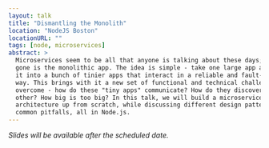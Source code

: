 ```yaml
---
layout: talk
title: "Dismantling the Monolith"
location: "NodeJS Boston"
locationURL: ""
tags: [node, microservices]
abstract: >
  Microservices seem to be all that anyone is talking about these days; long
  gone is the monolithic app. The idea is simple - take one large app and break
  it into a bunch of tinier apps that interact in a reliable and fault-tolerant
  way. This brings with it a new set of functional and technical challenges to
  overcome - how do these "tiny apps" communicate? How do they discover each
  other? How big is too big? In this talk, we will build a microservice-based
  architecture up from scratch, while discussing different design patterns and
  common pitfalls, all in Node.js.
---
```


*Slides will be available after the scheduled date.*
